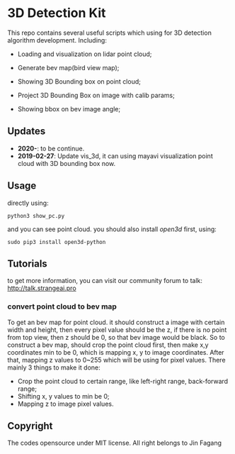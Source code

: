 # 3D Detection Kit

This repo contains several useful scripts which using for 3D detection algorithm development. Including:

- Loading and visualization on lidar point cloud;

- Generate bev map(bird view map);

- Showing 3D Bounding box on point cloud;

- Project 3D Bounding Box on image with calib params;

- Showing bbox on bev image angle;

  

## Updates

- **2020-**: to be continue.
- **2019-02-27**: Update vis_3d, it can using mayavi visualization point cloud with 3D bounding box now.

## Usage

directly using:

```
python3 show_pc.py
```

and you can see point cloud. you should also install *open3d* first, using:

```
sudo pip3 install open3d-python
```



## Tutorials

to get more information, you can visit our community forum to talk: http://talk.strangeai.pro

### convert point cloud to bev map

To get an bev map for point cloud. it should construct a image with certain width and height, then every pixel value should be the z, if there is no point from top view, then z should be 0, so that bev image would be black. So to construct a bev map, should crop the point cloud first, then make x,y coordinates min to be 0, which is mapping x, y to image coordinates. After that, mapping z values to 0~255 which will be using for pixel values. There mainly 3 things to make it done:

- Crop the point cloud to certain range, like left-right range, back-forward range;
- Shifting x, y values to min be 0;
- Mapping z to image pixel values.





## Copyright

The codes opensource under MIT license. All right belongs to Jin Fagang